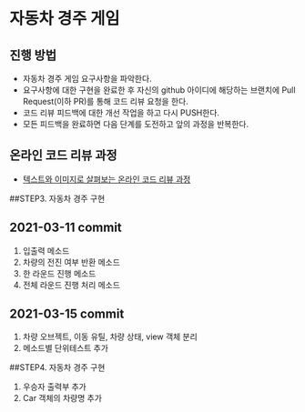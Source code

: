 # 자동차 경주 게임
## 진행 방법
* 자동차 경주 게임 요구사항을 파악한다.
* 요구사항에 대한 구현을 완료한 후 자신의 github 아이디에 해당하는 브랜치에 Pull Request(이하 PR)를 통해 코드 리뷰 요청을 한다.
* 코드 리뷰 피드백에 대한 개선 작업을 하고 다시 PUSH한다.
* 모든 피드백을 완료하면 다음 단계를 도전하고 앞의 과정을 반복한다.

## 온라인 코드 리뷰 과정
* [텍스트와 이미지로 살펴보는 온라인 코드 리뷰 과정](https://github.com/next-step/nextstep-docs/tree/master/codereview)

##STEP3. 자동차 경주 구현
## 2021-03-11 commit
1. 입출력 메소드
2. 차량의 전진 여부 반환 메소드
3. 한 라운드 진행 메소드
4. 전체 라운드 진행 처리 메소드

## 2021-03-15 commit
1. 차량 오브젝트, 이동 유틸, 차량 상태, view 객체 분리
2. 메소드별 단위테스트 추가

##STEP4. 자동차 경주 구현
1. 우승자 출력부 추가
2. Car 객체의 차량명 추가